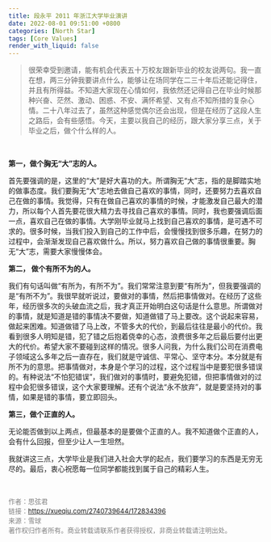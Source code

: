 ```yaml
---
title: 段永平 2011 年浙江大学毕业演讲
date: 2022-08-01 09:51:00 +0800
categories: [North Star]
tags: [Core Values]
render_with_liquid: false
---
```


> 很荣幸受到邀请，能有机会代表五十万校友跟新毕业的校友说两句。我一直在想，两三分钟我要讲点什么，能够让在场同学在二三十年后还能记得住，并且有所得益。不知道大家现在心情如何，我依然还记得自己在毕业时候那种兴奋、茫然、激动、困惑、不安、满怀希望、又有点不知所措的复杂心情。二十八年过去了，虽然这种感觉偶尔还会出现，但是在经历了这段人生之路后，会有些感悟。今天，主要以我自己的经历，跟大家分享三点，关于毕业之后，做个什么样的人。

&nbsp;

**第一，做个胸无“大”志的人。**

首先要强调的是，这里的“大”是好大喜功的大。所谓胸无“大”志，指的是脚踏实地的做事态度。我们要胸无“大”志地去做自己喜欢的事情，同时，还要努力去喜欢自己在做的事情。我觉得，只有在做自己喜欢的事情的时候，才能激发自己最大的潜力，所以每个人首先要花很大精力去寻找自己喜欢的事情。同时，我也要强调后面一点，喜欢自己在做的事情。大学刚毕业就马上找到自己喜欢的事情，是可遇不可求的。很多时候，当我们投入到自己的工作中后，会慢慢找到很多乐趣，在努力的过程中，会渐渐发现自己喜欢做什么。所以，努力喜欢自己做的事情很重要。胸无“大”志，需要大家慢慢体会。

**第二， 做个有所不为的人。**

我们有句话叫做“有所为，有所不为”。我们常常注意到要“有所为”，但我要强调的是“有所不为”。我很早就听说过，要做对的事情，然后把事情做对。在经历了这些年，经历很多次的头破血流之后，我才真正开始明白这句话是什么意思。所谓做对的事情，就是知道是错的事情决不要做，知道做错了马上要改。这个说起来容易，做起来困难。知道做错了马上改，不管多大的代价，到最后往往是最小的代价。我看到很多人明知是错，犯了错之后抱着侥幸的心态，浪费很多年之后最后要付出更大的代价。希望大家不要碰到这样的情况。很多人问我，为什么我们公司在消费电子领域这么多年之后一直存在，我们就是守诚信、平常心、坚守本分。本分就是有所不为的意思。把事情做对，本身是个学习的过程，这个过程当中是要犯很多错误的。有种说法“不怕犯错误”，我们做对的事情时，要避免犯错，但把事情做对的过程中会犯很多错误，这个大家要理解。还有个说法“永不放弃”，就是要坚持对的事情，如果是错的事情，要立即回头。

**第三，做个正直的人。**

无论能否做到以上两点，但最基本的是要做个正直的人。我不知道做个正直的人，会有什么回报，但至少让人一生坦然。

我就讲这三点，大学毕业是我们进入社会大学的起点，我们要学习的东西是无穷无尽的。最后，衷心祝愿每一位同学都能找到属于自己的精彩人生。  

&nbsp;
&nbsp;
&nbsp;

<font color=gray size=2>作者：思弦君<font>  
<font color=gray size=2>链接：https://xueqiu.com/2740739644/172834396<font>  
<font color=gray size=2>来源：雪球<font>  
<font color=gray size=2>著作权归作者所有。商业转载请联系作者获得授权，非商业转载请注明出处。<font>  

 
